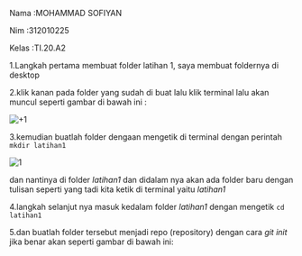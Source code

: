 Nama  :MOHAMMAD SOFIYAN 

Nim   :312010225

Kelas :TI.20.A2

1.Langkah pertama membuat folder latihan 1, saya membuat foldernya di desktop 

2.klik kanan pada folder yang sudah di buat lalu klik terminal lalu akan muncul seperti gambar di bawah ini :

![+1](https://user-images.githubusercontent.com/72899047/96363399-5b391e00-115e-11eb-85f8-f86b7fe14c0e.png)

3.kemudian buatlah folder dengaan mengetik di terminal dengan perintah `mkdir latihan1`

![1](https://user-images.githubusercontent.com/72899047/96363664-e7981080-115f-11eb-996d-eeba7bec1def.png)

dan nantinya di folder *latihan1* dan didalam nya akan ada folder baru dengan tulisan seperti yang tadi kita ketik di terminal yaitu *latihan1*

4.langkah selanjut nya masuk kedalam folder *latihan1* dengan mengetik `cd latihan1`



5.dan buatlah folder tersebut menjadi repo (repository) dengan cara *git init* jika benar akan seperti gambar di bawah ini:
